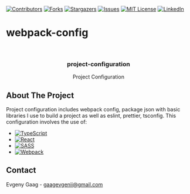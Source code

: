 [![Contributors][contributors-shield]][contributors-url]
[![Forks][forks-shield]][forks-url]
[![Stargazers][stars-shield]][stars-url]
[![Issues][issues-shield]][issues-url]
[![MIT License][license-shield]][license-url]
[![LinkedIn][linkedin-shield]][linkedin-url]



# webpack-config

<br />
<div align="center">
  <h3 align="center">project-configuration</h3>

  <p align="center">
    Project Configuration
  </p>
</div>



## About The Project

Project configuration includes webpack config, package json with basic libraries I use to build a project as well as eslint, prettier, tsconfig.
This configuration involves the use of:

* [![TypeScript][TypeScript]][TypeScript-url]
* [![React][React.js]][React-url]
* [![SASS][SASS]][SASS-url]
* [![Webpack][Webpack]][Webpack-url]



## Contact

Evgeny Gaag - gaagevgenii@gmail.com



[contributors-shield]: https://img.shields.io/github/contributors/Raskolnikoff-D-503/webpack-config.svg?style=for-the-badge
[contributors-url]: https://github.com/Raskolnikoff-D-503/webpack-config/graphs/contributors
[forks-shield]: https://img.shields.io/github/forks/Raskolnikoff-D-503/webpack-config.svg?style=for-the-badge
[forks-url]: https://github.com/Raskolnikoff-D-503/webpack-config/network/members
[stars-shield]: https://img.shields.io/github/stars/Raskolnikoff-D-503/webpack-config.svg?style=for-the-badge
[stars-url]: https://github.com/Raskolnikoff-D-503/webpack-config/stargazers
[issues-shield]: https://img.shields.io/github/issues/Raskolnikoff-D-503/webpack-config.svg?style=for-the-badge
[issues-url]: https://github.com/Raskolnikoff-D-503/webpack-config/issues
[license-shield]: https://img.shields.io/github/license/Raskolnikoff-D-503/webpack-config.svg?style=for-the-badge
[license-url]: https://github.com/Raskolnikoff-D-503/webpack-config/blob/main/LICENSE
[linkedin-shield]: https://img.shields.io/badge/-LinkedIn-black.svg?style=for-the-badge&logo=linkedin&colorB=555
[linkedin-url]: https://linkedin.com/in/evgeny-gaag-870b35233

[React.js]: https://img.shields.io/badge/React-20232A?style=for-the-badge&logo=react&logoColor=61DAFB
[React-url]: https://reactjs.org/
[TypeScript]: https://img.shields.io/badge/typescript-%23007ACC.svg?style=for-the-badge&logo=typescript&logoColor=white
[TypeScript-url]: https://www.typescriptlang.org/
[SASS]: https://img.shields.io/badge/SASS-hotpink.svg?style=for-the-badge&logo=SASS&logoColor=white
[SASS-url]: https://sass-lang.com/
[Webpack]: https://img.shields.io/badge/webpack-%238DD6F9.svg?style=for-the-badge&logo=webpack&logoColor=black
[Webpack-url]: https://webpack.js.org/
